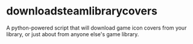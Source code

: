 # downloadsteamlibrarycovers
A python-powered script that will download game icon covers from your library, or just about from anyone else's game library.
